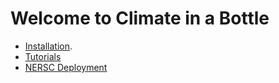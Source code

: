 # Welcome to Climate in a Bottle

- [Installation](./installation.md).
- [Tutorials](./tutorials.md)
- [NERSC Deployment](./nersc_setup.md)


